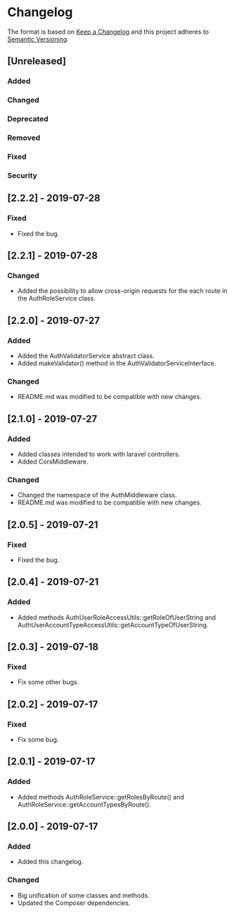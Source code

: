 # Changelog
The format is based on [Keep a Changelog](http://keepachangelog.com/en/1.0.0/)
and this project adheres to [Semantic Versioning](http://semver.org/spec/v2.0.0.html).

## [Unreleased]
### Added
### Changed
### Deprecated
### Removed
### Fixed
### Security


## [2.2.2] - 2019-07-28
### Fixed
- Fixed the bug.

## [2.2.1] - 2019-07-28
### Changed
- Added the possibility to allow cross-origin requests for the each route in the AuthRoleService class.

## [2.2.0] - 2019-07-27
### Added
- Added the AuthValidatorService abstract class.
- Added makeValidator() method in the AuthValidatorServiceInterface.
### Changed
- README.md was modified to be compatible with new changes.

## [2.1.0] - 2019-07-27
### Added
- Added classes intended to work with laravel controllers.
- Added CorsMiddleware.
### Changed
- Changed the namespace of the AuthMiddleware class.
- README.md was modified to be compatible with new changes.

## [2.0.5] - 2019-07-21
### Fixed
- Fixed the bug.

## [2.0.4] - 2019-07-21
### Added
- Added methods AuthUserRoleAccessUtils::getRoleOfUserString and AuthUserAccountTypeAccessUtils::getAccountTypeOfUserString.

## [2.0.3] - 2019-07-18
### Fixed
- Fix some other bugs.

## [2.0.2] - 2019-07-17
### Fixed
- Fix some bug.

## [2.0.1] - 2019-07-17
### Added
- Added methods AuthRoleService::getRolesByRoute() and AuthRoleService::getAccountTypesByRoute(). 

## [2.0.0] - 2019-07-17
### Added
- Added this changelog.
### Changed
- Big unification of some classes and methods.
- Updated the Composer dependencies.
